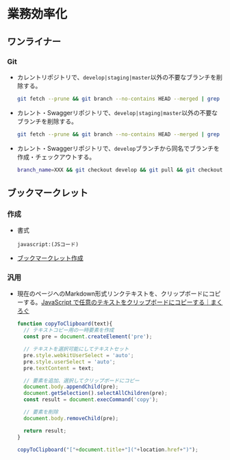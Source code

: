 ﻿# 業務効率化
## ワンライナー
### Git
- カレントリポジトリで、`develop|staging|master`以外の不要なブランチを削除する。
  ```bash
  git fetch --prune && git branch --no-contains HEAD --merged | grep -Ev "(develop|staging|master)" | xargs git branch -d
  ```
- カレント・Swaggerリポジトリで、`develop|staging|master`以外の不要なブランチを削除する。
  ```bash
  git fetch --prune && git branch --no-contains HEAD --merged | grep -Ev "(develop|staging|master)" | xargs git branch -d && ( cd enoteca-rental-cellar-swagger && git fetch --prune && git branch --no-contains HEAD --merged | grep -Ev "(master)" | xargs git branch -d )
  ```
- カレント・Swaggerリポジトリで、`develop`ブランチから同名でブランチを作成・チェックアウトする。
  ```bash
  branch_name=XXX && git checkout develop && git pull && git checkout -b $branch_name && ( cd  enoteca-rental-cellar-swagger && git checkout master && git pull && git checkout -b $branch_name )
  ```

## ブックマークレット
### 作成
- 書式
  ```
  javascript:(JSコード)
  ```
- [ブックマークレット作成](https://crocro.com/tools/item/gen_bookmarklet.html)

### 汎用
- 現在のページへのMarkdown形式リンクテキストを、クリップボードにコピーする。[JavaScript で任意のテキストをクリップボードにコピーする｜まくろぐ](https://maku.blog/p/buk5i2o/)
  ```js
  function copyToClipboard(text){
    // テキストコピー用の一時要素を作成
    const pre = document.createElement('pre');

    // テキストを選択可能にしてテキストセット
    pre.style.webkitUserSelect = 'auto';
    pre.style.userSelect = 'auto';
    pre.textContent = text;

    // 要素を追加、選択してクリップボードにコピー
    document.body.appendChild(pre);
    document.getSelection().selectAllChildren(pre);
    const result = document.execCommand('copy');

    // 要素を削除
    document.body.removeChild(pre);

    return result;
  }

  copyToClipboard("["+document.title+"]("+location.href+")");
  ```

